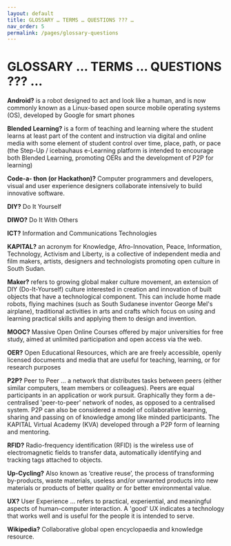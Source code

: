 ```yaml
---
layout: default
title: GLOSSARY … TERMS … QUESTIONS ??? …
nav_order: 5
permalink: /pages/glossary-questions
---
```


# GLOSSARY … TERMS … QUESTIONS ??? …

__Android?__ is a robot designed to act and look like a human, and is now commonly known as a Linux-based open source mobile operating systems (OS), developed by Google for smart phones

__Blended Learning?__ is a form of teaching and learning where the student learns at least part of the content and instruction via digital and online media with some element of student control over time, place, path, or pace (the Step-Up / icebauhaus e-Learning platform is intended to encourage both Blended Learning, promoting OERs and the development of P2P for learning)

__Code-a- thon (or Hackathon)?__ Computer programmers and developers, visual and user experience designers collaborate intensively to build innovative software.

__DIY?__ Do It Yourself

__DIWO?__ Do It With Others

__ICT?__ Information and Communications Technologies

__KAPITAL?__ an acronym for Knowledge, Afro-Innovation, Peace, Information, Technology,  Activism and Liberty, is a collective of independent media and film makers, artists, designers and technologists promoting open culture in South Sudan.

__Maker?__ refers to growing global maker culture movement, an extension of DIY (Do-It-Yourself) culture interested in creation and innovation of built objects that have a technological component. This can include home made robots, flying machines (such as South Sudanese inventor George Mel's airplane), traditional activities in arts and crafts which focus on using and learning practical skills and applying them to design and invention.

__MOOC?__  Massive Open Online Courses offered by major universities for free study, aimed at unlimited participation and open access via the web.

__OER?__ Open Educational Resources, which are are freely accessible, openly licensed documents and media that are useful for teaching, learning, or for research purposes

__P2P?__ Peer to Peer ... a network that distributes tasks between peers (either similar computers,  team members or colleagues). Peers are equal participants in an application or work pursuit. Graphically they form a de-centralised 'peer-to-peer' network of nodes, as opposed to a centralised system. P2P can also be considered a model of collaborative learning, sharing and passing on of knowledge among like minded participants. The KAPITAL Virtual Academy (KVA) developed through a P2P form of learning and mentoring.

__RFID?__ Radio-frequency identification (RFID) is the wireless use of electromagnetic fields to transfer data, automatically identifying and tracking tags attached to objects.

__Up-Cycling?__ Also known as ‘creative reuse’, the process of transforming by-products, waste materials, useless and/or unwanted products into new materials or products of better quality or for better environmental value.

__UX?__ User Experience ... refers to practical, experiential, and meaningful aspects of human–computer interaction. A 'good' UX indicates a technology that works well and is useful for the people it is intended to serve.

__Wikipedia?__ Collaborative global open encyclopaedia and knowledge resource.
